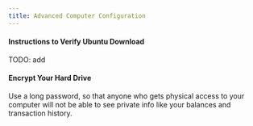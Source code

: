 ```yaml
---
title: Advanced Computer Configuration
---
```


#### Instructions to Verify Ubuntu Download
TODO: add 

#### Encrypt Your Hard Drive
Use a long password, so that anyone who gets physical access to your computer will not be able to see private info like your balances and transaction history.
